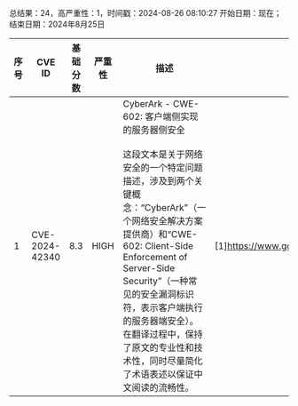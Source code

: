 总结果：24，高严重性：1，时间戳：2024-08-26 08:10:27
开始日期：现在；结束日期：2024年8月25日

| 序号 | CVE ID | 基础分数 | 严重性 | 描述 | 参考资料 |
|-----|--------|------------|----------|-------------|------------|
| 1 | CVE-2024-42340 | 8.3  | HIGH | CyberArk - CWE-602: 客户端侧实现的服务器侧安全<br><br>这段文本是关于网络安全的一个特定问题描述，涉及到两个关键概念：“CyberArk”（一个网络安全解决方案提供商）和“CWE-602: Client-Side Enforcement of Server-Side Security”（一种常见的安全漏洞标识符，表示客户端执行的服务器端安全）。在翻译过程中，保持了原文的专业性和技术性，同时尽量简化了术语表述以保证中文阅读的流畅性。 | [1]https://www.gov.il/en/Departments/faq/cve_advisories |